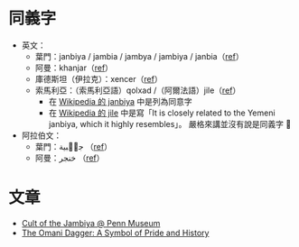 同義字
======

* 英文：
	* 葉門：janbiya / jambia / jambya / jambiya / janbia（[ref][janbiya]）
	* 阿曼：khanjar（[ref][khanjar]）
	* 庫德斯坦（伊拉克）：xencer（[ref][janbiya]）
	* 索馬利亞：（索馬利亞語）qolxad /（阿爾法語）jile（[ref][jile]）
		* 在 [Wikipedia 的 janbiya][janbiya] 中是列為同意字
		* 在 [Wikipedia 的 jile][jile] 中是寫「It is closely related to the Yemeni janbiya, which it highly resembles」。
			嚴格來講並沒有說是同義字 :see_no_evil:
* 阿拉伯文：
	* 葉門：جنۢبية （[ref][janbiya]）
	* 阿曼：خنجر （[ref][khanjar]）

[janbiya]: https://en.wikipedia.org/wiki/Janbiya
[khanjar]: https://en.wikipedia.org/wiki/Khanjar
[jile]: https://en.wikipedia.org/wiki/Jile


文章
====

* [Cult of the Jambiya @ Penn Museum](https://www.penn.museum/sites/expedition/cult-of-the-jambiya/)
* [The Omani Dagger: A Symbol of Pride and History](https://theculturetrip.com/middle-east/oman/articles/the-omani-dagger-a-symbol-of-pride-and-history/)
